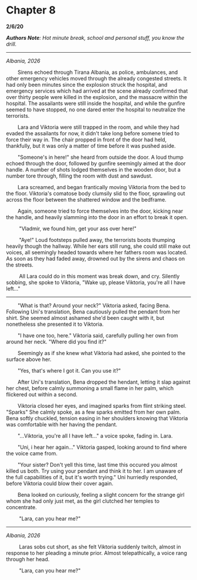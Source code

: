 

# Chapter 8

**2/6/20**

***Authors Note**: Hot minute break, school and personal stuff, you know the drill.*

---
*Albania, 2026*

&nbsp;&nbsp;&nbsp;&nbsp;&nbsp;&nbsp;&nbsp;&nbsp;Sirens echoed through Tirana Albania, as police, ambulances, and other emergency vehicles moved through the already congested streets. It had only been minutes since the explosion struck the hospital, and emergency services which had arrived at the scene already confirmed that over thirty people were killed in the explosion, and the massacre within the hospital. The assailants were still inside the hospital, and while the gunfire seemed to have stopped, no one dared enter the hospital to neutralize the terrorists. 

&nbsp;&nbsp;&nbsp;&nbsp;&nbsp;&nbsp;&nbsp;&nbsp;Lara and Viktoria were still trapped in the room, and while they had evaded the assailants for now, it didn't take long before somene tried to force their way in. The chair propped in front of the door had held, thankfully, but it was only a matter of time before it was pushed aside.

&nbsp;&nbsp;&nbsp;&nbsp;&nbsp;&nbsp;&nbsp;&nbsp;"Someone's in here!" she heard from outside the door. A loud thump echoed through the door, followed by gunfire seemingly aimed at the door handle. A number of shots lodged themselves in the wooden door, but a number tore through, filling the room with dust and sawdust.

&nbsp;&nbsp;&nbsp;&nbsp;&nbsp;&nbsp;&nbsp;&nbsp;Lara screamed, and began frantically moving Viktoria from the bed to the floor. Viktoria's comatose body clumsily slid to the floor, sprawling out across the floor between the shattered window and the bedframe.

&nbsp;&nbsp;&nbsp;&nbsp;&nbsp;&nbsp;&nbsp;&nbsp;Again, someone tried to force themselves into the door, kicking near the handle, and heavily slamming into the door in an effort to break it open. 

&nbsp;&nbsp;&nbsp;&nbsp;&nbsp;&nbsp;&nbsp;&nbsp; "Vladmir, we found him, get your ass over here!"

&nbsp;&nbsp;&nbsp;&nbsp;&nbsp;&nbsp;&nbsp;&nbsp; "Aye!" Loud footsteps pulled away, the terrorists boots thumping heavily though the hallway. While her ears still rung, she could still make out voices, all seemingly headed towards where her fathers room was located. As soon as they had faded away, drowned out by the sirens and chaos on the streets.

&nbsp;&nbsp;&nbsp;&nbsp;&nbsp;&nbsp;&nbsp;&nbsp; All Lara could do in this moment was break down, and cry. Silently sobbing, she spoke to Viktoria, "Wake up, please Viktoria, you're all I have left..."

---

&nbsp;&nbsp;&nbsp;&nbsp;&nbsp;&nbsp;&nbsp;&nbsp;"What is that? Around your neck?" Viktoria asked, facing Bena. Following Uni's translation, Bena cautiously pulled the pendant from her shirt. She seemed almost ashamed she'd been caught with it, but nonetheless she presented it to Viktoria.

&nbsp;&nbsp;&nbsp;&nbsp;&nbsp;&nbsp;&nbsp;&nbsp;"I have one too, here." Viktoria said, carefully pulling her own from around her neck. "Where did you find it?"

&nbsp;&nbsp;&nbsp;&nbsp;&nbsp;&nbsp;&nbsp;&nbsp;Seemingly as if she knew what Viktoria had asked, she pointed to the surface above her.

&nbsp;&nbsp;&nbsp;&nbsp;&nbsp;&nbsp;&nbsp;&nbsp;"Yes, that's where I got it. Can you use it?"

&nbsp;&nbsp;&nbsp;&nbsp;&nbsp;&nbsp;&nbsp;&nbsp;After Uni's translation, Bena dropped the hendant, letting it slap against her chest, before calmly summoning a small flame in her palm, which flickered out within a second.

&nbsp;&nbsp;&nbsp;&nbsp;&nbsp;&nbsp;&nbsp;&nbsp;Viktoria closed her eyes, and imagined sparks from flint striking steel. "Sparks" She calmly spoke, as a few sparks emitted from her own palm. Bena softly chuckled, tension easing in her shoulders knowing that Viktoria was comfortable with her having the pendant.

&nbsp;&nbsp;&nbsp;&nbsp;&nbsp;&nbsp;&nbsp;&nbsp;"...Viktoria, you're all I have left..." a voice spoke, fading in. Lara.

&nbsp;&nbsp;&nbsp;&nbsp;&nbsp;&nbsp;&nbsp;&nbsp;"Uni, i hear her again..." Viktoria gasped, looking around to find where the voice came from. 

&nbsp;&nbsp;&nbsp;&nbsp;&nbsp;&nbsp;&nbsp;&nbsp;"Your sister? Don't yell this time, last time this occured you almost killed us both. Try using your pendant and think it to her. I am unaware of the full capabilities of it, but it's worth trying." Uni hurriedly responded, before Viktoria could blow their cover again.

&nbsp;&nbsp;&nbsp;&nbsp;&nbsp;&nbsp;&nbsp;&nbsp;Bena looked on curiously, feeling a slight concern for the strange girl whom she had only just met, as the girl clutched her temples to concentrate.

&nbsp;&nbsp;&nbsp;&nbsp;&nbsp;&nbsp;&nbsp;&nbsp; "Lara, can you hear me?"

---
*Albania, 2026*

&nbsp;&nbsp;&nbsp;&nbsp;&nbsp;&nbsp;&nbsp;&nbsp; Laras sobs cut short, as she felt Viktoria suddenly twitch, almost in response to her pleading a minute prior. Almost telepathically, a voice rang through her head.

&nbsp;&nbsp;&nbsp;&nbsp;&nbsp;&nbsp;&nbsp;&nbsp; "Lara, can you hear me?"